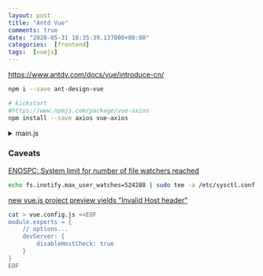 ```yaml
---
layout: post
title: "Antd Vue"
comments: true
date: "2020-05-31 18:35:39.137000+00:00"
categories:  [frontend]
tags:  [vuejs]
---
```





https://www.antdv.com/docs/vue/introduce-cn/

```bash
npm i --save ant-design-vue

# kickstart
#https://www.npmjs.com/package/vue-axios
npm install --save axios vue-axios
```

<details>
<summary>
main.js
</summary>
    
```javascript
import Vue from 'vue'
import Antd from 'ant-design-vue';
import App from './App.vue'
import router from './router'
import 'ant-design-vue/dist/antd.css';

Vue.use(Antd)

import axios from 'axios'
import VueAxios from 'vue-axios'
 
Vue.use(VueAxios, axios)

Vue.config.productionTip = false

new Vue({
  router,
  render: h => h(App)
}).$mount('#app')    
```
</details>



### Caveats
[ENOSPC: System limit for number of file watchers reached](https://github.com/gatsbyjs/gatsby/issues/11406)
```bash
echo fs.inotify.max_user_watches=524288 | sudo tee -a /etc/sysctl.conf && sudo sysctl -p
```

[new vue.js project preview yields "Invalid Host header"](https://github.com/gitpod-io/gitpod/issues/26)
```bash
cat > vue.config.js <<EOF
module.exports = {
    // options...
    devServer: {
        disableHostCheck: true
    }
}
EOF
```